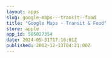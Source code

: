 ```yaml
---
layout: apps
slug: google-maps---transit--food
title: "Google Maps - Transit & Food"
store: apple
app_id: 585027354
date: 2024-05-31T17:16:01Z
published: 2012-12-13T04:21:00Z
---
```


